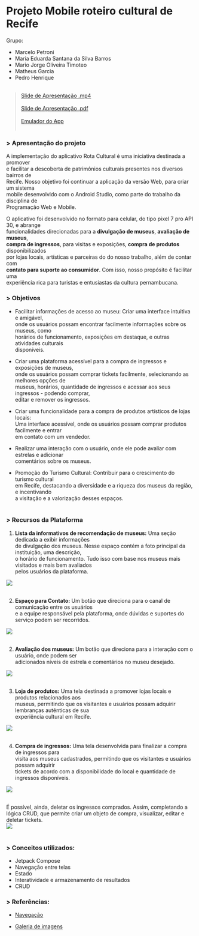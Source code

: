 # Projeto Mobile roteiro cultural de Recife

Grupo: 
- Marcelo Petroni
- Maria Eduarda Santana da Silva Barros
- Mario Jorge Oliveira Timoteo
- Matheus Garcia
- Pedro Henrique<br/><br/>

> [Slide de Apresentação .mp4](/arquivos/slide_apresentacaomp4.mp4/)<br/><br/>
> [Slide de Apresentação .pdf](/arquivos/slide_apresentacapdf.pdf/)<br/><br/>
> [Emulador do App](/arquivos/video_emulador_rota.mp4/)<br/><br/>

### > Apresentação do projeto

A implementação do aplicativo Rota Cultural é uma iniciativa destinada a promover<br/>
e facilitar a descoberta de patrimônios culturais presentes nos diversos bairros de<br/>
Recife. Nosso objetivo foi continuar a aplicação da versão Web, para criar um sistema<br/>
mobile desenvolvido com o Android Studio, como parte do trabalho da disciplina de<br/>
Programação Web e Mobile.

O aplicativo foi desenvolvido no formato para celular, do tipo pixel 7 pro API 30, e abrange<br/>
funcionalidades direcionadas para a **divulgação de museus**, **avaliação de museus**,<br/>
**compra de ingressos**, para visitas e exposições, **compra de produtos** disponibilizados<br/>
por lojas locais, artísticas e parceiras do do nosso trabalho, além de contar com<br/>
**contato para suporte ao consumidor**. Com isso, nosso propósito é facilitar uma<br/>
experiência rica para turistas e entusiastas da cultura pernambucana.

### > Objetivos

- Facilitar informações de acesso ao museu: Criar uma interface intuitiva e amigável,<br/>
onde os usuários possam encontrar facilmente informações sobre os museus, como<br/>
horários de funcionamento, exposições em destaque, e outras atividades culturais<br/>
disponíveis.

- Criar uma plataforma acessível para a compra de ingressos e exposições de museus,<br/>
onde os usuários possam comprar tickets facilmente, selecionando as melhores opções de<br/>
museus, horários, quantidade de ingressos e acessar aos seus ingressos - podendo comprar,<br/>
editar e remover os ingressos.

- Criar uma funcionalidade para a compra de produtos artísticos de lojas locais:<br/>
Uma interface acessível, onde os usuários possam comprar produtos facilmente e entrar<br/>
em contato com um vendedor.

- Realizar uma interação com o usuário, onde ele pode avaliar com estrelas e adicionar<br/>
comentários sobre os museus.

- Promoção do Turismo Cultural: Contribuir para o crescimento do turismo cultural<br/>
em Recife, destacando a diversidade e a riqueza dos museus da região, e incentivando<br/>
a visitação e a valorização desses espaços.<br/><br/>

### > Recursos da Plataforma

1. **Lista da informativos de recomendação de museus:** Uma seção dedicada a exibir informações<br/>
de divulgação dos museus. Nesse espaço contém a foto principal da instituição, uma descrição,<br/>
o horário de funcionamento. Tudo isso com base nos museus mais visitados e mais bem avaliados<br/>
pelos usuários da plataforma.

<img src="/arquivos/scroll_inicial.png/"><br/><br/>

2. **Espaço para Contato:** Um botão que direciona para o canal de comunicação entre os usuários<br/>
e a equipe responsável pela plataforma, onde dúvidas e suportes do serviço podem ser recorridos.<br/>

<img src="/arquivos/hiperlink_contato.png"/><br/><br/>

2. **Avaliação dos museus:** Um botão que direciona para a interação com o usuário, onde podem ser<br/>
adicionados níveis de estrela e comentários no museu desejado.<br/>

<img src="/arquivos/tela_avaliacao.png/"><br/><br/>

3. **Loja de produtos:** Uma tela destinada a promover lojas locais e produtos relacionados aos<br/>
museus, permitindo que os visitantes e usuários possam adquirir lembranças autênticas de sua<br/>
experiência cultural em Recife.<br/>

<img src="/arquivos/navegacao_loja.png/"><br/><br/>

4. **Compra de ingressos:** Uma tela desenvolvida para finalizar a compra de ingressos para<br/>
visita aos museus cadastrados, permitindo que os visitantes e usuários possam adquirir<br/>
tickets de acordo com a disponibilidade do local e quantidade de ingressos disponíveis.<br/>

<img src="/arquivos/navegacao_ingresso.png/"><br/><br/>

É possível, ainda, deletar os ingressos comprados. Assim, completando a lógica CRUD, que permite criar um objeto de compra, visualizar, editar e deletar tickets.<br/>
<img src="/arquivos/crud_ingresso.png/"><br/><br/>

### > Conceitos utilizados:
- Jetpack Compose
- Navegação entre telas
- Estado
- Interatividade e armazenamento de resultados
- CRUD

### > Referências:

- [Navegação](https://developer.android.com/codelabs/basic-android-kotlin-compose-practice-navigation?continue=https%3A%2F%2Fdeveloper.android.com%2Fcourses%2Fpathways%2Fandroid-basics-compose-unit-4-pathway-2%23codelab-https%3A%2F%2Fdeveloper.android.com%2Fcodelabs%2Fbasic-android-kotlin-compose-practice-navigation#5https://developer.android.com/codelabs/basic-android-kotlin-compose-practice-navigation?continue=https%3A%2F%2Fdeveloper.android.com%2Fcourses%2Fpathways%2Fandroid-basics-compose-unit-4-pathway-2%23codelab-https%3A%2F%2Fdeveloper.android.com%2Fcodelabs%2Fbasic-android-kotlin-compose-practice-navigation#5)

- [Galeria de imagens](https://developer.android.com/codelabs/basic-android-kotlin-compose-training-add-scrollable-list?continue=https%3A%2F%2Fdeveloper.android.com%2Fcourses%2Fpathways%2Fandroid-basics-compose-unit-3-pathway-2&hl=pt-br#0)

